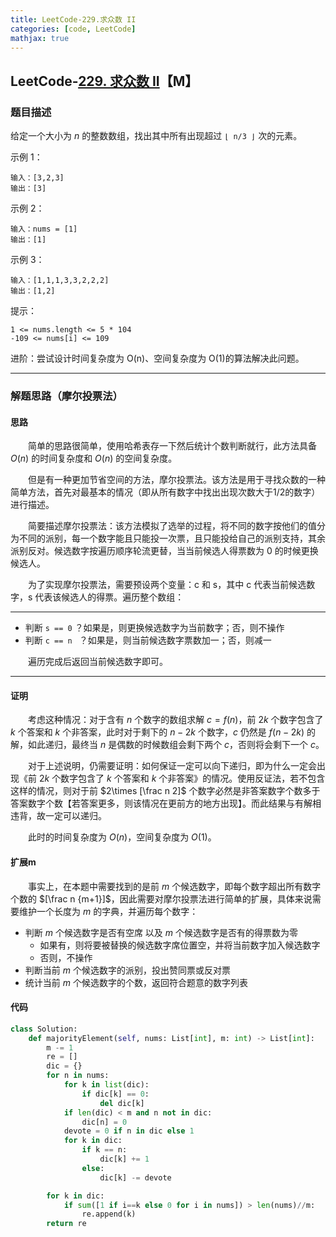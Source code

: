 ```yaml
---
title: LeetCode-229.求众数 II
categories: [code, LeetCode]
mathjax: true
---
```


## LeetCode-[229. 求众数 II](https://leetcode-cn.com/problems/majority-element-ii/)【M】

### 题目描述

给定一个大小为 *n* 的整数数组，找出其中所有出现超过 `⌊ n/3 ⌋` 次的元素。

<!-- more -->

示例 1：

```
输入：[3,2,3]
输出：[3]
```


示例 2：

```
输入：nums = [1]
输出：[1]
```


示例 3：

```
输入：[1,1,1,3,3,2,2,2]
输出：[1,2]
```


提示：

```
1 <= nums.length <= 5 * 104
-109 <= nums[i] <= 109
```


进阶：尝试设计时间复杂度为 O(n)、空间复杂度为 O(1)的算法解决此问题。

---

### 解题思路（摩尔投票法）

#### 思路

&emsp;&emsp;简单的思路很简单，使用哈希表存一下然后统计个数判断就行，此方法具备 $O(n)$ 的时间复杂度和 $O(n)$ 的空间复杂度。

&emsp;&emsp;但是有一种更加节省空间的方法，摩尔投票法。该方法是用于寻找众数的一种简单方法，首先对最基本的情况（即从所有数字中找出出现次数大于1/2的数字）进行描述。

&emsp;&emsp;简要描述摩尔投票法：该方法模拟了选举的过程，将不同的数字按他们的值分为不同的派别，每一个数字能且只能投一次票，且只能投给自己的派别支持，其余派别反对。候选数字按遍历顺序轮流更替，当当前候选人得票数为 0 的时候更换候选人。

&emsp;&emsp;为了实现摩尔投票法，需要预设两个变量：c 和 s，其中 c 代表当前候选数字，s 代表该候选人的得票。遍历整个数组：

---

- 判断 `s == 0` ？如果是，则更换候选数字为当前数字；否，则不操作
- 判断 `c == n ` ？如果是，则当前候选数字票数加一；否，则减一

&emsp;&emsp;遍历完成后返回当前候选数字即可。

---

#### 证明

&emsp;&emsp;考虑这种情况：对于含有 $n$ 个数字的数组求解 $c=f(n)$，前 $2k$ 个数字包含了 $k$ 个答案和 $k$ 个非答案，此时对于剩下的 $n-2k$ 个数字，$c$ 仍然是 $f(n-2k)$ 的解，如此递归，最终当 $n$ 是偶数的时候数组会剩下两个 $c$，否则将会剩下一个 $c$。

&emsp;&emsp;对于上述说明，仍需要证明：如何保证一定可以向下递归，即为什么一定会出现《前 $2k$ 个数字包含了 $k$ 个答案和 $k$ 个非答案》的情况。使用反证法，若不包含这样的情况，则对于前 $2\times [\frac n 2]$ 个数字必然是非答案数字个数多于答案数字个数【若答案更多，则该情况在更前方的地方出现】。而此结果与有解相违背，故一定可以递归。

&emsp;&emsp;此时的时间复杂度为 $O(n)$，空间复杂度为 $O(1)$。

#### 扩展m

&emsp;&emsp;事实上，在本题中需要找到的是前 $m$ 个候选数字，即每个数字超出所有数字个数的 $[\frac n {m+1}]$，因此需要对摩尔投票法进行简单的扩展，具体来说需要维护一个长度为 $m$ 的字典，并遍历每个数字：

- 判断 $m$ 个候选数字是否有空席 以及  $m$ 个候选数字是否有的得票数为零
  - 如果有，则将要被替换的候选数字席位置空，并将当前数字加入候选数字
  - 否则，不操作
- 判断当前 $m$ 个候选数字的派别，投出赞同票或反对票
- 统计当前 $m$ 个候选数字的个数，返回符合题意的数字列表

#### 代码

```python
class Solution:
    def majorityElement(self, nums: List[int], m: int) -> List[int]:
        m -= 1
        re = []
        dic = {}
        for n in nums:
            for k in list(dic):
                if dic[k] == 0:
                    del dic[k]
            if len(dic) < m and n not in dic:
                dic[n] = 0
            devote = 0 if n in dic else 1
            for k in dic:
                if k == n:
                    dic[k] += 1
                else:
                    dic[k] -= devote

        for k in dic:
            if sum([1 if i==k else 0 for i in nums]) > len(nums)//m:
                re.append(k)
        return re
```








